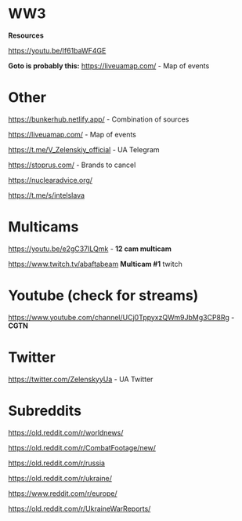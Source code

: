 # WW3
**Resources**

https://youtu.be/If61baWF4GE

**Goto is probably this:**
https://liveuamap.com/ - Map of events

# Other

https://bunkerhub.netlify.app/ - Combination of sources

https://liveuamap.com/ - Map of events

https://t.me/V_Zelenskiy_official - UA Telegram

https://stoprus.com/ - Brands to cancel

https://nuclearadvice.org/

https://t.me/s/intelslava

# Multicams

https://youtu.be/e2gC37ILQmk - **12 cam multicam**

https://www.twitch.tv/abaftabeam **Multicam #1** twitch


# Youtube (check for streams)

https://www.youtube.com/channel/UCj0TppyxzQWm9JbMg3CP8Rg - **CGTN**

# Twitter

https://twitter.com/ZelenskyyUa - UA Twitter

# Subreddits

https://old.reddit.com/r/worldnews/

https://old.reddit.com/r/CombatFootage/new/

https://old.reddit.com/r/russia

https://old.reddit.com/r/ukraine/

https://www.reddit.com/r/europe/

https://old.reddit.com/r/UkraineWarReports/
